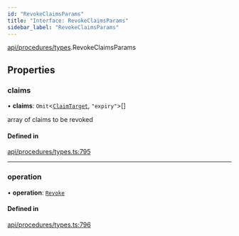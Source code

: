 ```yaml
---
id: "RevokeClaimsParams"
title: "Interface: RevokeClaimsParams"
sidebar_label: "RevokeClaimsParams"
---
```


[api/procedures/types](../../../../../modules/API/Procedures/Types/Types.md).RevokeClaimsParams

## Properties

### claims

• **claims**: `Omit`\<[`ClaimTarget`](../../../Entities/Types/ClaimTarget/ClaimTarget.md), ``"expiry"``\>[]

array of claims to be revoked

#### Defined in

[api/procedures/types.ts:795](https://github.com/PolymeshAssociation/polymesh-sdk/blob/88db4a911/src/api/procedures/types.ts#L795)

___

### operation

• **operation**: [`Revoke`](../../../../../enums/API/Procedures/Types/ClaimOperation/ClaimOperation.md#revoke)

#### Defined in

[api/procedures/types.ts:796](https://github.com/PolymeshAssociation/polymesh-sdk/blob/88db4a911/src/api/procedures/types.ts#L796)
